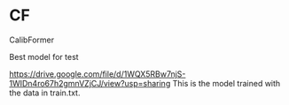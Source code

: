 # CF
CalibFormer

Best model for test

https://drive.google.com/file/d/1WQX5RBw7njS-1WIDn4ro67h2gmnVZjCJ/view?usp=sharing
This is the model trained with the data in train.txt. 
